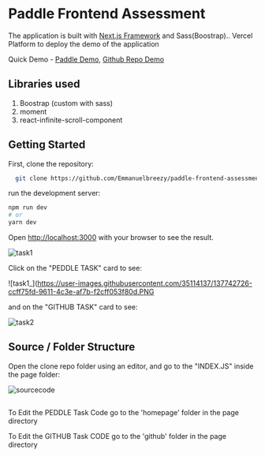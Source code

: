 # Paddle Frontend Assessment


The application is built with [Next.js Framework](https://nextjs.org/) and Sass(Boostrap).. Vercel Platform to deploy the demo of the application 

Quick Demo - [Paddle Demo](https://paddle-frontend-assessment.vercel.app/homepage), [Github Repo Demo](https://paddle-frontend-assessment.vercel.app/github)

## Libraries used

1. Boostrap (custom with sass)
2. moment
3. react-infinite-scroll-component


## Getting Started

First, clone the repository:

```bash
  git clone https://github.com/Emmanuelbreezy/paddle-frontend-assessment.git
```
run the development server:

```bash
npm run dev
# or
yarn dev
```
Open [http://localhost:3000](http://localhost:3000) with your browser to see the result.

![task1](https://user-images.githubusercontent.com/35114137/137742396-45c839a6-2313-4c36-a867-94ac18bb11ab.PNG)

Click on the "PEDDLE TASK" card to see:

![task1_](https://user-images.githubusercontent.com/35114137/137742726-ccff75fd-9611-4c3e-af7b-f2cff053f80d.PNG



and on the "GITHUB TASK" card to see:

![task2](https://user-images.githubusercontent.com/35114137/137742876-d04ea600-3322-467e-ae47-8c4516535957.PNG)


## Source / Folder Structure

Open the clone repo folder using an editor, and go to the "INDEX.JS" inside the page folder:

![sourcecode](https://user-images.githubusercontent.com/35114137/137743405-13731fbb-e06f-46b7-a24b-f5bceca38583.PNG)

##

To Edit the PEDDLE Task Code go to the 'homepage' folder in the page directory



To Edit the GITHUB Task CODE go to the 'github' folder in the page  directory

